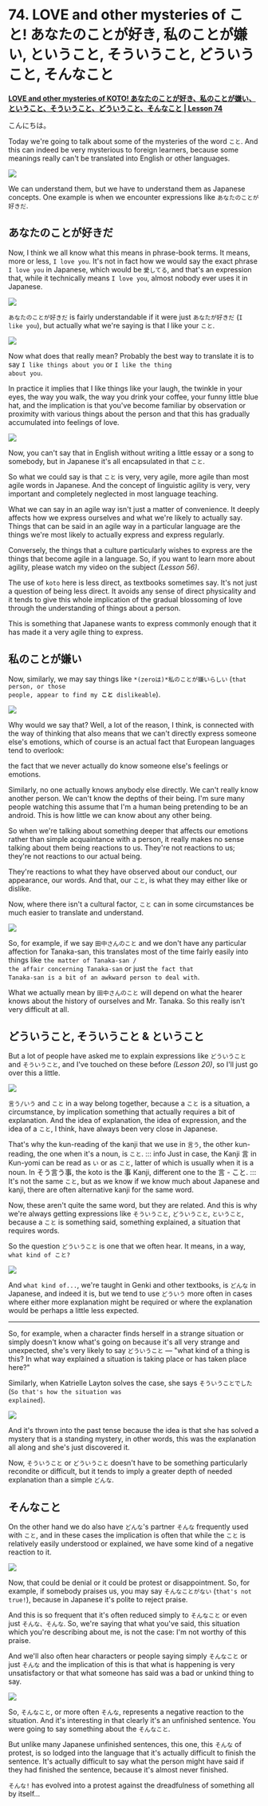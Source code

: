 # **74. LOVE and other mysteries of こと! あなたのことが好き, 私のことが嫌い, ということ, そういうこと, どういうこと, そんなこと**

[**LOVE and other mysteries of KOTO! あなたのことが好き、私のことが嫌い、ということ、そういうこと、どういうこと、そんなこと | Lesson 74**](https://www.youtube.com/watch?v=aoP6sFyTsIk&list=PLg9uYxuZf8x_A-vcqqyOFZu06WlhnypWj&index=76&ab_channel=OrganicJapanesewithCureDolly)

こんにちは。

Today we're going to talk about some of the mysteries of the word <code>こと</code>. And this can indeed be very mysterious to foreign learners, because some meanings really can't be translated into English or other languages.

![](../media/image164.webp)

We can understand them, but we have to understand them as Japanese concepts. One example is when we encounter expressions like <code>あなたのことが好きだ</code>.

## あなたのことが好きだ

Now, I think we all know what this means in phrase-book terms. It means, more or less, <code>I love you</code>. It's not in fact how we would say the exact phrase <code>I love you</code> in Japanese, which would be <code>愛してる</code>, and that's an expression that, while it technically means <code>I love you</code>, almost nobody ever uses it in Japanese.

![](../media/image1144.webp)

<code>あなたのことが好きだ</code> is fairly understandable if it were just <code>あなたが好きだ</code> (<code>I like you</code>), but actually what we're saying is that I like your <code>こと</code>.

![](../media/image699.webp)

Now what does that really mean? Probably the best way to translate it is to say <code>I like things about you</code> or <code>I like the thing about you</code>.

In practice it implies that I like things like your laugh, the twinkle in your eyes, the way you walk, the way you drink your coffee, your funny little blue hat, and the implication is that you've become familiar by observation or proximity with various things about the person and that this has gradually accumulated into feelings of love.

![](../media/image635.webp)

Now, you can't say that in English without writing a little essay or a song to somebody, but in Japanese it's all encapsulated in that <code>こと</code>.

So what we could say is that <code>こと</code> is very, very agile, more agile than most agile words in Japanese. And the concept of linguistic agility is very, very important and completely neglected in most language teaching.

What we can say in an agile way isn't just a matter of convenience. It deeply affects how we express ourselves and what we're likely to actually say. Things that can be said in an agile way in a particular language are the things we're most likely to actually express and express regularly.

Conversely, the things that a culture particularly wishes to express are the things that become agile in a language. So, if you want to learn more about agility, please watch my video on the subject *(Lesson 56)*.

The use of <code>koto</code> here is less direct, as textbooks sometimes say. It's not just a question of being less direct. It avoids any sense of direct physicality and it tends to give this whole implication of the gradual blossoming of love through the understanding of things about a person.

This is something that Japanese wants to express commonly enough that it has made it a very agile thing to express.

## 私のことが嫌い

Now, similarly, we may say things like <code>*(zeroは)*私のことが嫌いらしい</code> (<code>that person, or those people, appear to find my **こと** dislikeable</code>).

![](../media/image751.webp)

Why would we say that? Well, a lot of the reason, I think, is connected with the way of thinking that also means that
we can't directly express someone else's emotions,
which of course is an actual fact that European languages tend to overlook:

the fact that we never actually do know someone else's feelings or emotions.

Similarly, no one actually knows anybody else directly. We can't really know another person. We can't know the depths of their being. I'm sure many people watching this assume that I'm a human being pretending to be an android.
This is how little we can know about any other being.

So when we're talking about something deeper that affects our emotions rather than simple acquaintance with a person, it really makes no sense talking about them being reactions to us. They're not reactions to us; they're not reactions to our actual being.

They're reactions to what they have observed about our conduct, our appearance, our words. And that, our <code>こと</code>, is what they may either like or dislike.

Now, where there isn't a cultural factor, <code>こと</code> can in some circumstances be much easier to translate and understand.

![](../media/image689.webp)

So, for example, if we say <code>田中さんのこと</code> and we don't have any particular affection for Tanaka-san, this translates most of the time fairly easily into things like <code>the matter of Tanaka-san / the affair concerning Tanaka-san</code> or just <code>the fact that Tanaka-san is a bit of an awkward person to deal with</code>.

What we actually mean by <code>田中さんのこと</code> will depend on what the hearer knows about the history of ourselves and Mr. Tanaka. So this really isn't very difficult at all.

## どういうこと, そういうこと & ということ

But a lot of people have asked me to explain expressions like <code>どういうこと</code> and <code>そういうこと</code>, and I've touched on these before *(Lesson 20)*, so I'll just go over this a little.

![](../media/image949.webp)

<code>言う/いう</code> and <code>こと</code> in a way belong together, because a <code>こと</code> is a situation, a circumstance, by implication something that actually requires a bit of explanation. And the idea of explanation, the idea of expression, and the idea of a <code>こと</code>, I think, have always been very close in Japanese.

That's why the kun-reading of the kanji that we use in <code>言う</code>, the other kun-reading, the one when it's a noun, is <code>こと</code>.
::: info
Just in case, the Kanji 言 in Kun-yomi can be read as <code>い</code> or as <code>こと</code>, latter of which is usually when it is a noun. In そう言う事, the koto is the 事 Kanji, different one to the 言 - こと.
:::
It's not the same <code>こと</code>, but as we know if we know much about Japanese and kanji, there are often alternative kanji for the same word.

Now, these aren't quite the same word, but they are related. And this is why we're always getting expressions like <code>そういうこと</code>, <code>どういうこと</code>, <code>ということ</code>, because a <code>こと</code> is something said, something explained, a situation that requires words.

So the question <code>どういうこと</code> is one that we often hear. It means, in a way, <code>what kind of こと?</code>

![](../media/image479.webp)

And <code>what kind of...</code>, we're taught in Genki and other textbooks, is <code>どんな</code> in Japanese, and indeed it is, but we tend to use <code>どういう</code> more often in cases where either more explanation might be required or where the explanation would be perhaps a little less expected.

---

So, for example, when a character finds herself in a strange situation or simply doesn't know what's going on because it's all very strange and unexpected, she's very likely to say <code>どういうこと</code> — "what kind of a thing is this? In what way explained a situation is taking place or has taken place here?"

Similarly, when Katrielle Layton solves the case, she says <code>そういうことでした</code> (<code>So that's how the situation was explained</code>).

![](../media/image831.webp)

And it's thrown into the past tense because the idea is that she has solved a mystery that is a standing mystery, in other words, this was the explanation all along and she's just discovered it.

Now, <code>そういうこと</code> or <code>どういうこと</code> doesn't have to be something particularly recondite or difficult, but it tends to imply a greater depth of needed explanation than a simple <code>どんな</code>.

## そんなこと

On the other hand we do also have <code>どんな</code>'s partner <code>そんな</code> frequently used with <code>こと</code>, and in these cases the implication is often that while the <code>こと</code> is relatively easily understood or explained, we have some kind of a negative reaction to it.

![](../media/image742.webp)

Now, that could be denial or it could be protest or disappointment. So, for example, if somebody praises us, you may say <code>そんなことがない</code> (<code>that's not true!</code>), because in Japanese it's polite to reject praise.

And this is so frequent that it's often reduced simply to <code>そんなこと</code> or even just <code>そんな、そんな</code>. So, we're saying that what you've said, this situation which you're describing about me, is not the case: I'm not worthy of this praise.

And we'll also often hear characters or people saying simply <code>そんなこと</code> or just <code>そんな</code> and the implication of this is that what is happening is very unsatisfactory or that what someone has said was a bad or unkind thing to say.

![](../media/image353.webp)

So, <code>そんなこと</code>, or more often <code>そんな</code>, represents a negative reaction to the situation. And it's interesting in that clearly it's an unfinished sentence. You were going to say something about the <code>そんなこと</code>.

But unlike many Japanese unfinished sentences, this one, this <code>そんな</code> of protest, is so lodged into the language that it's actually difficult to finish the sentence. It's actually difficult to say what the person might have said if they had finished the sentence, because it's almost never finished.

<code>そんな!</code> has evolved into a protest against the dreadfulness of something all by itself…
